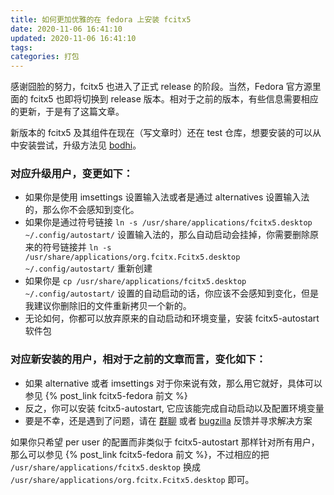 ```yaml
---
title: 如何更加优雅的在 fedora 上安装 fcitx5
date: 2020-11-06 16:41:10
updated: 2020-11-06 16:41:10
tags: 
categories: 打包
---
```


感谢囧脸的努力，fcitx5 也进入了正式 release 的阶段。当然，Fedora 官方源里面的 fcitx5 也即将切换到 release 版本。相对于之前的版本，有些信息需要相应的更新，于是有了这篇文章。

新版本的 fcitx5 及其组件在现在（写文章时）还在 test 仓库，想要安装的可以从中安装尝试，升级方法见 [bodhi]。

### 对应升级用户，变更如下：
 - 如果你是使用 imsettings 设置输入法或者是通过 alternatives 设置输入法的，那么你不会感知到变化。
 - 如果你是通过符号链接 `ln -s /usr/share/applications/fcitx5.desktop ~/.config/autostart/` 设置输入法的，那么自动启动会挂掉，你需要删除原来的符号链接并 `ln -s /usr/share/applications/org.fcitx.Fcitx5.desktop ~/.config/autostart/` 重新创建
 - 如果你是 `cp /usr/share/applications/fcitx5.desktop ~/.config/autostart/` 设置的自动启动的话，你应该不会感知到变化，但是我建议你删除旧的文件重新拷贝一个新的。
 - 无论如何，你都可以放弃原来的自动启动和环境变量，安装 fcitx5-autostart 软件包

### 对应新安装的用户，相对于之前的文章而言，变化如下：
 - 如果 alternative 或者 imsettings 对于你来说有效，那么用它就好，具体可以参见 {% post_link fcitx5-fedora 前文 %}
 - 反之，你可以安装 fcitx5-autostart, 它应该能完成自动启动以及配置环境变量
 - 要是不幸，还是遇到了问题，请在 [群聊] 或者 [bugzilla] 反馈并寻求解决方案

如果你只希望 per user 的配置而非类似于 fcitx5-autostart 那样针对所有用户，那么可以参见 {% post_link fcitx5-fedora 前文 %}，不过相应的把 `/usr/share/applications/fcitx5.desktop` 换成 `/usr/share/applications/org.fcitx.Fcitx5.desktop` 即可。

[bodhi]: https://bodhi.fedoraproject.org/updates/FEDORA-2020-127a30ec63
[bugzilla]: https://bugzilla.redhat.com/buglist.cgi?bug_status=NEW&bug_status=ASSIGNED&classification=Fedora&product=Fedora&product=Fedora%20EPEL&component=fcitx5
[群聊]: https://t.me/fedorazh